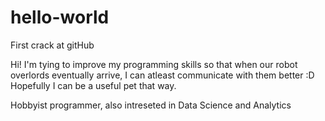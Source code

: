 # hello-world
First crack at gitHub

Hi! I'm tying to improve my programming skills so that when our robot overlords eventually arrive, I can atleast communicate with them better :D Hopefully I can be a useful pet that way.

Hobbyist programmer, also intreseted in Data Science and Analytics
